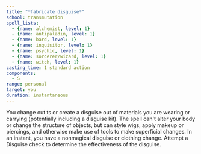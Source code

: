 ```yaml
---
title: "*fabricate disguise*"
school: transmutation
spell_lists:
  - {name: alchemist, level: 1}
  - {name: antipaladin, level: 1}
  - {name: bard, level: 1}
  - {name: inquisitor, level: 1}
  - {name: psychic, level: 1}
  - {name: sorcerer/wizard, level: 1}
  - {name: witch, level: 1}
casting_time: 1 standard action
components:
  - S
range: personal
target: you
duration: instantaneous
---
```


You change out ts or create a disguise out of materials you are wearing or carrying (potentially including a disguise kit). The spell can't alter your body or change the structure of objects, but can style wigs, apply makeup or piercings, and otherwise make use of tools to make superficial changes. In an instant, you have a nonmagical disguise or clothing change. Attempt a Disguise check to determine the effectiveness of the disguise.


